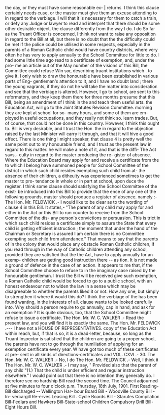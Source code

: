 the day, or they must have some reasonable ex- | returns. I think this clause certainly needs cuse, or the master must give them an excuse attending to in regard to the verbiage. I will that it is necessary for them to catch a train, or defy any Judge or lawyer to read and interpret that there should be some other desirable object. the clause differently from the way I do. I do So far as the Truant Officer is concerned, I think not want to raise any opposition in regard to the Bill at all, but there is no doubt that the the difficulty could be met if the police could be utilised in some respects, especially in the parents of a Roman Catholic child would have country districts, where very often he has very to apply annually to the School Committee for little to do. I had some little time ago read to a certificate of exemption, and, under the pro- me an article out of the May number of the visions of this Bill, the Committee could refuse Win sor, describing truant institutions which . to give it. I only wish to draw the honourable have been established in various parts of Eng- gentleman's attention to it, and I have no doubt land ; there the young vagrants, if they do not he will take the matter into consideration and see that the verbiage is altered. However, I go to school, are sent to this reformatory, and they keep them there for three months presume that this Bill, being an amendment of I think in the and teach them useful arts. the Education Act, will go to the Joint Statutes Revision Committee. morning they are kept at school for so- many hours, and some of them are em- ployed in useful occupations, and they really not think so. learn trades. But, of course, that could not be done in this country. However, I think this ought to. Bill is very desirable, and I trust the Hon. the in regard to the objection raised by the last Minister will carry it through, and that it will hive a good effect. There is one thing I might speaker, that clause 4 is pretty well the same point out to my honourable friend, and I trust as the present law in regard to this matter. he will make a note of it, and that is the diffi- The Act savs,- culty in regard to the master producing the re- gister of absence. Where the Education Board may apply for and receive a certificate from the to which I belong have summoned people for School Committee of the district in which such child resides exempting such child from at- the absence of their children, a ditheulty was experienced sometimes to get the master to pro- tendance in whole or in part at school, upon duce the register. I think some clause should satisfying the School Committee of the exist- be introduced into this Bill to provide that the ence of any one of the following grounds, master should produce a register of absence. namely :- The Hon. Mr. FELDWICK .- I would like to be clear as to the wording of clause 4 in this Bill. It states,- "The parent of any child may apply for and either in the Act or this Bill to run counter to receive from the School Committee of the dis- any person's convictions or persuasion. This is trict in which such child resides a certificate simply to assure the State that every child is getting efficient instruction ; the moment that under the hand of the Chairman or Secretary is assured I am certain there is no Committee exempting such child from attendance." That means to say that the parents of in the colony that would place any obstacle Roman Catholic children, if you read through in the way of Catholic children attending any school, provided they are satisfied that the the Act, have to apply annually for an exemp- children are getting good instruction there -- as tion. It is not made a ground of defence in the case of an action. It appears to me that, if the School Committee choose to refuse to in the imaginary case raised by the honourable gentleman. I trust the Bill will be received give such exemption, a Roman Catholic child would be forced to go to a public school, with an honest endeavour not to widen the law in a sense which may be disagreeable to whether the parents liked it or not. How any one, but simply to strengthen it where it would this do? I think the verbiage of the has been found wanting, in the interests of all. clause wants to be looked carefully into. Why should a person require to go annually, cap in hand, and ask for an exemption ? It is quite obvious, too, that the School Committee might refuse to issue a certificate. The Hon. Mr. W. C. WALKER .- Read the present law, and you will find it is exactly the same. The Hon. Mr. FELDWICK .--- I have not a HOUSE OF REPRESENTATIVES. copy of the Education Act within reach, but, if that is so, it is a dead-letter, because, so long as the Truant Inspector is satisfied that the children are going to a proper school, the parents have not to go through the humiliation of applying for an exemption certificate every year. W have got too much of these certificates at pre- sent in all kinds of directions-certificates and VOL. CXVI .- 30. The Hon. Mr. W. C. WALKER .- No, I do The Hon. Mr. FELDWICK .- Well, I think it The Hon. Mr. W. C. WALKER .- I may say, " Provided also that the parent of any child "(1.) That the child is under efficient and regular instruction elsewhere." I would point out that there is no intention they generally do. I therefore see no hardship Bill read the second time. The Council adjourned at five minutes to four o'clock p.m. Thursday, 18th July, 1901. First Reading-Bill discharged -- Wellington Har- bour Board Bill - Woodville County Bill - In- vercargill Re-erves Leasing Bill . Cycle Boards Bill - Starutes Compilation Bill-l'edlars and Hawkers Bill-State-school Children Compulsory Drill Bill-Eight Hours Bill. 